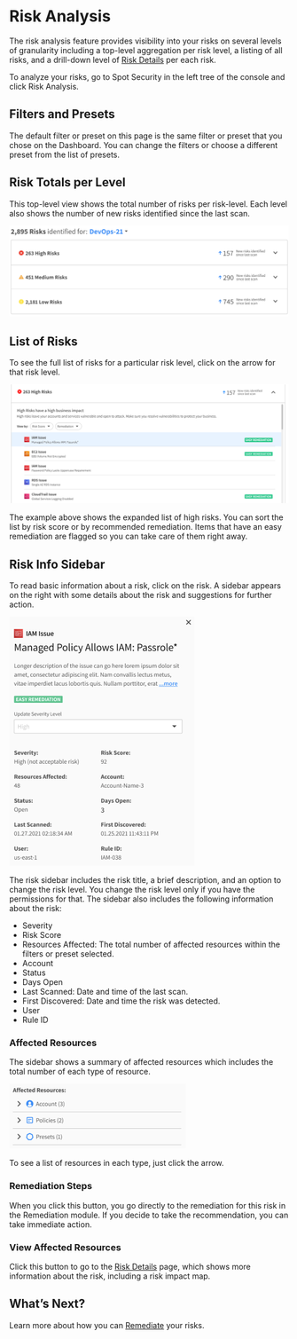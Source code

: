 <meta name="robots" content="noindex">

# Risk Analysis

The risk analysis feature provides visibility into your risks on several levels of granularity including a top-level aggregation per risk level, a listing of all risks, and a drill-down level of [Risk Details](spot-security/features/analyze-risks/view-risk-details) per each risk.

To analyze your risks, go to Spot Security in the left tree of the console and click Risk Analysis.

## Filters and Presets

The default filter or preset on this page is the same filter or preset that you chose on the Dashboard. You can change the filters or choose a different preset from the list of presets.

## Risk Totals per Level

This top-level view shows the total number of risks per risk-level. Each level also shows the number of new risks identified since the last scan.

<img src="/spot-security/_media/features-analyze-risks-01.png" />

## List of Risks

To see the full list of risks for a particular risk level, click on the arrow for that risk level.

<img src="/spot-security/_media/features-analyze-risks-02.png" />

The example above shows the expanded list of high risks. You can sort the list by risk score or by recommended remediation. Items that have an easy remediation are flagged so you can take care of them right away.

## Risk Info Sidebar

To read basic information about a risk, click on the risk. A sidebar appears on the right with some details about the risk and suggestions for further action.

<img src="/spot-security/_media/features-analyze-risks-03.png" width="334" height="449" />

The risk sidebar includes the risk title, a brief description, and an option to change the risk level. You change the risk level only if you have the permissions for that. The sidebar also includes the following information about the risk:

- Severity
- Risk Score
- Resources Affected: The total number of affected resources within the filters or preset selected.
- Account
- Status
- Days Open
- Last Scanned: Date and time of the last scan.
- First Discovered: Date and time the risk was detected.
- User
- Rule ID

### Affected Resources

The sidebar shows a summary of affected resources which includes the total number of each type of resource.

<img src="/spot-security/_media/features-analyze-risks-04.png" width="318" height="117" />

To see a list of resources in each type, just click the arrow.

### Remediation Steps

When you click this button, you go directly to the remediation for this risk in the Remediation module. If you decide to take the recommendation, you can take immediate action.

### View Affected Resources

Click this button to go to the [Risk Details](spot-security/features/analyze-risks/view-risk-details) page, which shows more information about the risk, including a risk impact map.

## What’s Next?

Learn more about how you can [Remediate](spot-security/features/analyze-risks/remediate) your risks.
